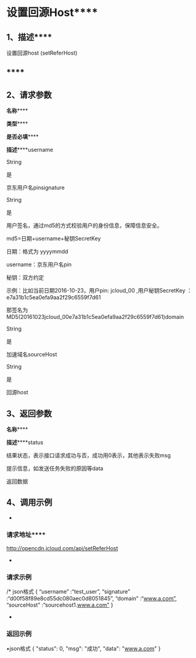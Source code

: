 # **设置回源Host******

## **1、描述******

设置回源host (setReferHost)

## ****

## **2、请求参数**

**名称******

**类型******

**是否必填******

**描述******username

String

是

京东用户名pinsignature

String

是

用户签名，通过md5的方式校验用户的身份信息，保障信息安全。

md5=日期+username+秘钥SecretKey

日期：格式为 yyyymmdd

username：京东用户名pin

秘钥：双方约定

示例：比如当前日期2016-10-23，用户pin: jcloud_00 ,用户秘钥SecretKey ：e7a31b1c5ea0efa9aa2f29c6559f7d61

那签名为MD5(20161023jcloud_00e7a31b1c5ea0efa9aa2f29c6559f7d61)domain

String

是

加速域名sourceHost

String

是

回源host

## **3、返回参数**

**名称******

**描述******status

结果状态，表示接口请求成功与否，成功用0表示，其他表示失败msg

提示信息，如发送任务失败的原因等data

返回数据

## **4、调用示例**

* 
### **请求地址******

http://opencdn.jcloud.com/api/setReferHost

* 
### **请求示例**

/* json格式
{
“username” :“test_user”,
“signature” :“d00f58f89e8cd55dc080aec0d8051845”,
“domain” :“www.a.com”,
“sourceHost” :“sourcehost1.www.a.com”
}

* 
### **返回示例**

•json格式
{
"status": 0,
"msg": "成功",
"data": "www.a.com"
}